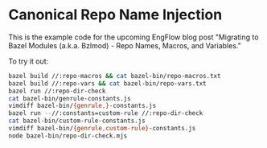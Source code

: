 # Canonical Repo Name Injection

This is the example code for the upcoming EngFlow blog post &quot;Migrating to
Bazel Modules (a.k.a. Bzlmod) - Repo Names, Macros, and Variables.&quot;

To try it out:

```sh
bazel build //:repo-macros && cat bazel-bin/repo-macros.txt
bazel build //:repo-vars && cat bazel-bin/repo-vars.txt
bazel run //:repo-dir-check
cat bazel-bin/genrule-constants.js
vimdiff bazel-bin/{genrule,}-constants.js
bazel run --//:constants=custom-rule //:repo-dir-check
cat bazel-bin/custom-rule-constants.js
vimdiff bazel-bin/{genrule,custom-rule}-constants.js
node bazel-bin/repo-dir-check.mjs
```

